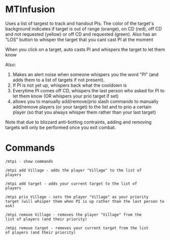 # MTInfusion

Uses a list of targest to track and handout PIs. The color of the target's background indicates if target is out of range (orange), on CD (red), off CD and not requested (yellow) or off CD and requested (green). Also has an "LOS" button to whisper the target that you cant cast PI at the moment 

When you click on a target, auto casts PI and whispers the target to let them know

Also:
1. Makes an alert noise when someone whispers you the word "PI" (and adds them to a list of targets if not present).
2. If PI is not yet up, whispers back what the cooldown is
3. Everytime PI comes off CD, whispers the last person who asked for PI to let them know (OR whispers your prio target if set)
4. allows you to manually add/remove/prio slash commands to manually add/remove players (or your target) to the list and to prio a certain player (so that you always whisper them rather than your last target)

Note that due to blizzard anti-botting contraints, adding and removing targets will only be performed once you exit combat.


# Commands
 <code>/mtpi - show commands</code>
 
 
 
 <code>/mtpi add Village - adds the player "Village" to the list of players </code>
 
 <code>/mtpi add target - adds your current target to the list of players </code>



 <code>/mtpi prio Village - sets the player "Village" as your priority target (will whisper them when PI is up rather than the last person to ask)</code>



 <code>/mtpi remove Village - removes the player "Village" from the list of players (and their priority) </code>
 
 <code>/mtpi remove target - removes your current target from the list of players (and their priority) </code>



